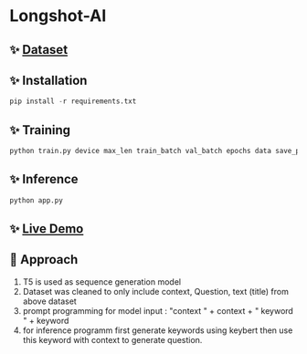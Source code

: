 # Longshot-AI


## ✨  [Dataset](https://www.kaggle.com/ananthu017/squad-csv-format)
## ✨  Installation
``` python
pip install -r requirements.txt
```
## ✨  Training 
``` python
python train.py device max_len train_batch val_batch epochs data save_path
```

## ✨  Inference
``` python
python app.py
```
## ✨   [Live Demo](https://huggingface.co/spaces/Vaibhavbrkn/Question-gen)

## 🚀 Approach 
1. T5 is used as sequence generation model
2. Dataset was cleaned to only include context, Question, text (title) from above dataset
3. prompt programming for model input : "context " + context + " keyword " + keyword
4. for inference programm first generate keywords using keybert then use this keyword with context to generate question.
